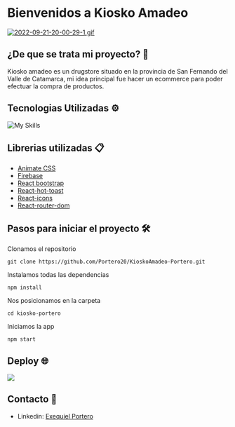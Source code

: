 # Bienvenidos a Kiosko Amadeo 

[![2022-09-21-20-00-29-1.gif](https://i.postimg.cc/X7nfG9Lw/2022-09-21-20-00-29-1.gif)](https://postimg.cc/V5Hr2r36)
## ¿De que se trata mi proyecto? 🚀

Kiosko amadeo es un drugstore situado en la provincia de San Fernando del Valle de Catamarca, mi idea principal fue hacer un ecommerce para poder efectuar la compra de productos.

## Tecnologias Utilizadas ⚙️

![My Skills](https://skillicons.dev/icons?i=html,css,sass,react,bootstrap,git)

## Librerias utilizadas 📋

- [Animate CSS](https://animate.style/)
- [Firebase](https://firebase.google.com/?hl=es)
- [React bootstrap](https://react-bootstrap.github.io/)
- [React-hot-toast](https://react-hot-toast.com/)
- [React-icons](https://react-icons.github.io/react-icons/)
- [React-router-dom](https://reactrouter.com/en/main)

## Pasos para iniciar el proyecto 🛠️

Clonamos el repositorio

```
git clone https://github.com/Portero20/KioskoAmadeo-Portero.git
```

Instalamos todas las dependencias

```
npm install
```

Nos posicionamos en la carpeta

```
cd kiosko-portero
```

Iniciamos la app

```
npm start
```

## Deploy 🌐

![](https://skillicons.dev/icons?i=vercel)

## Contacto 👋

- Linkedin: [Exequiel Portero](https://www.linkedin.com/in/exequiel-portero/)

